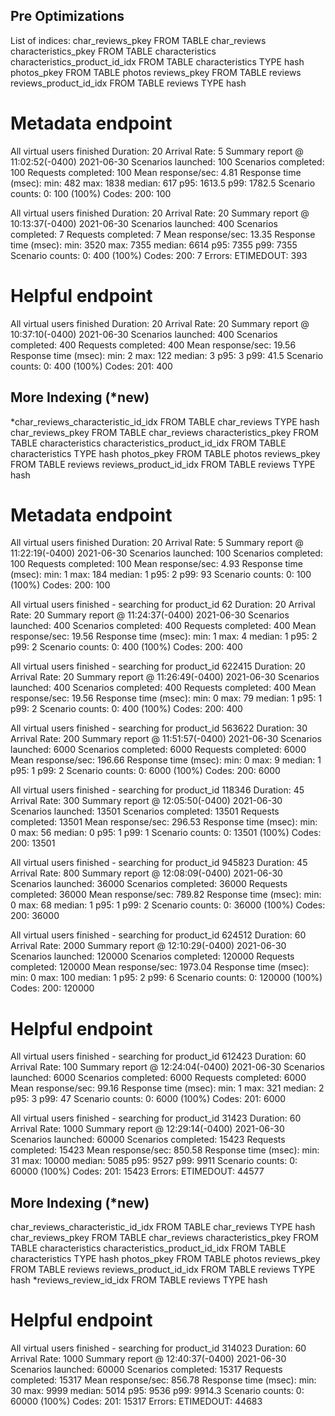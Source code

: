 ## Pre Optimizations

List of indices:
char_reviews_pkey FROM TABLE char_reviews
characteristics_pkey FROM TABLE characteristics
characteristics_product_id_idx FROM TABLE characteristics TYPE hash
photos_pkey FROM TABLE photos
reviews_pkey FROM TABLE reviews
reviews_product_id_idx FROM TABLE reviews TYPE hash

# Metadata endpoint

All virtual users finished
Duration: 20 Arrival Rate: 5
Summary report @ 11:02:52(-0400) 2021-06-30
Scenarios launched: 100
Scenarios completed: 100
Requests completed: 100
Mean response/sec: 4.81
Response time (msec):
min: 482
max: 1838
median: 617
p95: 1613.5
p99: 1782.5
Scenario counts:
0: 100 (100%)
Codes:
200: 100

All virtual users finished
Duration: 20 Arrival Rate: 20
Summary report @ 10:13:37(-0400) 2021-06-30
Scenarios launched: 400
Scenarios completed: 7
Requests completed: 7
Mean response/sec: 13.35
Response time (msec):
min: 3520
max: 7355
median: 6614
p95: 7355
p99: 7355
Scenario counts:
0: 400 (100%)
Codes:
200: 7
Errors:
ETIMEDOUT: 393

# Helpful endpoint

All virtual users finished
Duration: 20 Arrival Rate: 20
Summary report @ 10:37:10(-0400) 2021-06-30
Scenarios launched: 400
Scenarios completed: 400
Requests completed: 400
Mean response/sec: 19.56
Response time (msec):
min: 2
max: 122
median: 3
p95: 3
p99: 41.5
Scenario counts:
0: 400 (100%)
Codes:
201: 400

## More Indexing (\*new)

\*char_reviews_characteristic_id_idx FROM TABLE char_reviews TYPE hash
char_reviews_pkey FROM TABLE char_reviews
characteristics_pkey FROM TABLE characteristics
characteristics_product_id_idx FROM TABLE characteristics TYPE hash
photos_pkey FROM TABLE photos
reviews_pkey FROM TABLE reviews
reviews_product_id_idx FROM TABLE reviews TYPE hash

# Metadata endpoint

All virtual users finished
Duration: 20 Arrival Rate: 5
Summary report @ 11:22:19(-0400) 2021-06-30
Scenarios launched: 100
Scenarios completed: 100
Requests completed: 100
Mean response/sec: 4.93
Response time (msec):
min: 1
max: 184
median: 1
p95: 2
p99: 93
Scenario counts:
0: 100 (100%)
Codes:
200: 100

All virtual users finished - searching for product_id 62
Duration: 20 Arrival Rate: 20
Summary report @ 11:24:37(-0400) 2021-06-30
Scenarios launched: 400
Scenarios completed: 400
Requests completed: 400
Mean response/sec: 19.56
Response time (msec):
min: 1
max: 4
median: 1
p95: 2
p99: 2
Scenario counts:
0: 400 (100%)
Codes:
200: 400

All virtual users finished - searching for product_id 622415
Duration: 20 Arrival Rate: 20
Summary report @ 11:26:49(-0400) 2021-06-30
Scenarios launched: 400
Scenarios completed: 400
Requests completed: 400
Mean response/sec: 19.56
Response time (msec):
min: 0
max: 79
median: 1
p95: 1
p99: 2
Scenario counts:
0: 400 (100%)
Codes:
200: 400

All virtual users finished - searching for product_id 563622
Duration: 30 Arrival Rate: 200
Summary report @ 11:51:57(-0400) 2021-06-30
Scenarios launched: 6000
Scenarios completed: 6000
Requests completed: 6000
Mean response/sec: 196.66
Response time (msec):
min: 0
max: 9
median: 1
p95: 1
p99: 2
Scenario counts:
0: 6000 (100%)
Codes:
200: 6000

All virtual users finished - searching for product_id 118346
Duration: 45 Arrival Rate: 300
Summary report @ 12:05:50(-0400) 2021-06-30
Scenarios launched: 13501
Scenarios completed: 13501
Requests completed: 13501
Mean response/sec: 296.53
Response time (msec):
min: 0
max: 56
median: 0
p95: 1
p99: 1
Scenario counts:
0: 13501 (100%)
Codes:
200: 13501

All virtual users finished - searching for product_id 945823
Duration: 45 Arrival Rate: 800
Summary report @ 12:08:09(-0400) 2021-06-30
Scenarios launched: 36000
Scenarios completed: 36000
Requests completed: 36000
Mean response/sec: 789.82
Response time (msec):
min: 0
max: 68
median: 1
p95: 1
p99: 2
Scenario counts:
0: 36000 (100%)
Codes:
200: 36000

All virtual users finished - searching for product_id 624512
Duration: 60 Arrival Rate: 2000
Summary report @ 12:10:29(-0400) 2021-06-30
Scenarios launched: 120000
Scenarios completed: 120000
Requests completed: 120000
Mean response/sec: 1973.04
Response time (msec):
min: 0
max: 100
median: 1
p95: 2
p99: 6
Scenario counts:
0: 120000 (100%)
Codes:
200: 120000

# Helpful endpoint

All virtual users finished - searching for product_id 612423
Duration: 60 Arrival Rate: 100
Summary report @ 12:24:04(-0400) 2021-06-30
Scenarios launched: 6000
Scenarios completed: 6000
Requests completed: 6000
Mean response/sec: 99.16
Response time (msec):
min: 1
max: 321
median: 2
p95: 3
p99: 47
Scenario counts:
0: 6000 (100%)
Codes:
201: 6000

All virtual users finished - searching for product_id 31423
Duration: 60 Arrival Rate: 1000
Summary report @ 12:29:14(-0400) 2021-06-30
Scenarios launched: 60000
Scenarios completed: 15423
Requests completed: 15423
Mean response/sec: 850.58
Response time (msec):
min: 31
max: 10000
median: 5085
p95: 9527
p99: 9911
Scenario counts:
0: 60000 (100%)
Codes:
201: 15423
Errors:
ETIMEDOUT: 44577

## More Indexing (\*new)

char_reviews_characteristic_id_idx FROM TABLE char_reviews TYPE hash
char_reviews_pkey FROM TABLE char_reviews
characteristics_pkey FROM TABLE characteristics
characteristics_product_id_idx FROM TABLE characteristics TYPE hash
photos_pkey FROM TABLE photos
reviews_pkey FROM TABLE reviews
reviews_product_id_idx FROM TABLE reviews TYPE hash
\*reviews_review_id_idx FROM TABLE reviews TYPE hash

# Helpful endpoint

All virtual users finished - searching for product_id 314023
Duration: 60 Arrival Rate: 1000
Summary report @ 12:40:37(-0400) 2021-06-30
Scenarios launched: 60000
Scenarios completed: 15317
Requests completed: 15317
Mean response/sec: 856.78
Response time (msec):
min: 30
max: 9999
median: 5014
p95: 9536
p99: 9914.3
Scenario counts:
0: 60000 (100%)
Codes:
201: 15317
Errors:
ETIMEDOUT: 44683

